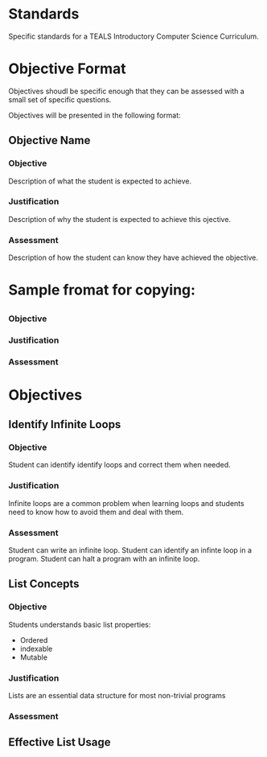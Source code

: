 # Standards

Specific standards for a TEALS Introductory Computer Science Curriculum.


# Objective Format

Objectives shoudl be specific enough that they can be assessed with a small set of specific questions.

Objectives will be presented in the following format:

## Objective Name

### Objective

Description of what the student is expected to achieve.

### Justification

Description of why the student is expected to achieve this ojective.

### Assessment

Description of how the student can know they have achieved the objective.


# Sample fromat for copying:

##

### Objective

### Justification

### Assessment




# Objectives

## Identify Infinite Loops

### Objective

Student can identify identify loops and correct them when needed.

### Justification

Infinite loops are a common problem when learning loops and students need to know how to avoid them and deal with them.

### Assessment

Student can write an infinite loop.
Student can identify an infinte loop in a program.
Student can halt a program with an infinite loop.




## List Concepts

### Objective

Students understands basic list properties:
* Ordered
* indexable
* Mutable

### Justification

Lists are an essential data structure for most non-trivial programs

### Assessment


## Effective List Usage 












